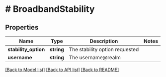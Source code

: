 # # BroadbandStability

## Properties

Name | Type | Description | Notes
------------ | ------------- | ------------- | -------------
**stability_option** | **string** | The stability option requested |
**username** | **string** | The username@realm |

[[Back to Model list]](../../README.md#models) [[Back to API list]](../../README.md#endpoints) [[Back to README]](../../README.md)
